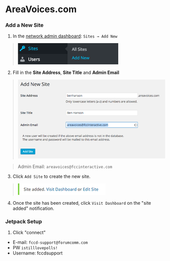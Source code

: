 # AreaVoices.com

### Add a New Site
1. In the [network admin dashboard](http://areavoices.com/wp-admin/network/site-new.php): `Sites → Add New`

  >  ![Add New Site](https://raw.githubusercontent.com/openfcci/areavoices-theme/development/Documentation/images/1.png)

2. Fill in the **Site Address**, **Site Title** and **Admin Email**

  > ![Add New Site](https://raw.githubusercontent.com/openfcci/areavoices-theme/development/Documentation/images/2.png)

  >    Admin Email: `areavoices@fccinteractive.com`

3. Click `Add Site` to create the new site.

  > ![Add New Site](https://raw.githubusercontent.com/openfcci/areavoices-theme/development/Documentation/images/3.png)

4. Once the site has been created, click `Visit Dashboard` on the "site added" notification.

### Jetpack Setup
1. Click "connect"
 - E-mail: `fccd-support@forumcomm.com`
 - PW `istilllovepolls!`
 - Username: fccdsupport
 
